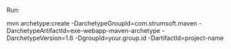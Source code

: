 Run:

mvn archetype:create -DarchetypeGroupId=com.strumsoft.maven -DarchetypeArtifactId=exe-webapp-maven-archetype -DarchetypeVersion=1.6 -DgroupId=your.group.id -DartifactId=project-name